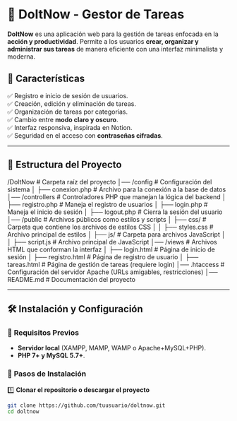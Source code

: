 # 📝 DoltNow - Gestor de Tareas  

**DoltNow** es una aplicación web para la gestión de tareas enfocada en la **acción y productividad**. Permite a los usuarios **crear, organizar y administrar sus tareas** de manera eficiente con una interfaz minimalista y moderna.

## 🚀 Características  
✅ Registro e inicio de sesión de usuarios.  
✅ Creación, edición y eliminación de tareas.  
✅ Organización de tareas por categorías.  
✅ Cambio entre **modo claro y oscuro**.  
✅ Interfaz responsiva, inspirada en Notion.  
✅ Seguridad en el acceso con **contraseñas cifradas**.  

---

## 📂 Estructura del Proyecto  
/DoltNow                      # Carpeta raíz del proyecto
│── /config                   # Configuración del sistema
│   ├── conexion.php          # Archivo para la conexión a la base de datos
│── /controllers              # Controladores PHP que manejan la lógica del backend
│   ├── registro.php          # Maneja el registro de usuarios
│   ├── login.php             # Maneja el inicio de sesión
│   ├── logout.php            # Cierra la sesión del usuario
│── /public                   # Archivos públicos como estilos y scripts
│   ├── css/                  # Carpeta que contiene los archivos de estilos CSS
│   │   ├── styles.css        # Archivo principal de estilos
│   ├── js/                   # Carpeta para archivos JavaScript
│   │   ├── script.js         # Archivo principal de JavaScript
│── /views                    # Archivos HTML que conforman la interfaz
│   ├── login.html            # Página de inicio de sesión
│   ├── registro.html         # Página de registro de usuario
│   ├── tareas.html           # Página de gestión de tareas (requiere login)
│── .htaccess                 # Configuración del servidor Apache (URLs amigables, restricciones)
│── README.md                 # Documentación del proyecto

---

## 🛠️ Instalación y Configuración  
### 🔹 **Requisitos Previos**  
- **Servidor local** (XAMPP, MAMP, WAMP o Apache+MySQL+PHP).  
- **PHP 7+ y MySQL 5.7+**.  

### 🔹 **Pasos de Instalación**  
1️⃣ **Clonar el repositorio o descargar el proyecto**  
```bash
git clone https://github.com/tuusuario/doltnow.git
cd doltnow 